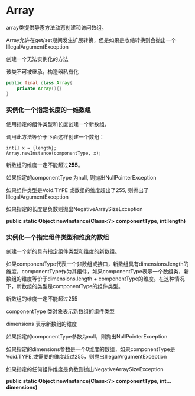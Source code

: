 # Array

array类提供静态方法动态创建和访问数组。

Array允许在get/set期间发生扩展转换，但是如果是收缩转换则会抛出一个IllegalArgumentException

创建一个无法实例化的方法

该类不可被继承，构造器私有化

```java
public final class Array{
    private Array(){}
}
```



### 实例化一个指定长度的一维数组

使用指定的组件类型和长度创建一个新数组。

调用此方法等价于下面这样创建一个数组：

```
int[] x = {length};
Array.newInstance(componentType, x);
```

新数组的维度一定不能超过**255**。



如果指定的componentType 为null, 则抛出NullPointerException

如果组件类型是Void.TYPE 或数组的维度超出了255, 则抛出了IllegalArgumentException

如果指定的长度是负数则抛出NegativeArraySizeException

**public static Object newInstance\(Class&lt;?&gt; componentType, int length\)**



### 实例化一个指定组件类型和维度的数组

创建一个新的具有指定组件类型和维度的新数组。

如果componentType代表一个非数组或接口，新数组具有dimensions.length的维度，componentType作为其组件，如果componentType表示一个数组类，新数组的维度等价于dimensions.length + componentType的维度。在这种情况下，新数组的类型是componentType的组件类型。

新数组的维度一定不能超过255

componentType 类对象表示新数组的组件类型

dimensions 表示新数组的维度

如果指定的componentType参数为null，则抛出NullPointerException

如果指定的dimensions参数是一个0维度的数组，如果componentType是Void.TYPE,或需要的维度超过255，则抛出IllegalArgumentException

如果指定的任何组件维度是负数则抛出NegativeArraySizeException



**public static Object newInstance\(Class&lt;?&gt; componentType, int... dimensions\)**



